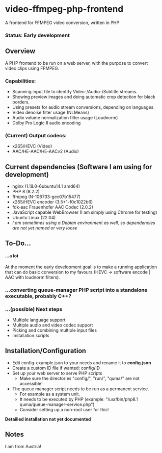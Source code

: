 # video-ffmpeg-php-frontend
A frontend for FFMPEG video conversion, written in PHP

### Status: Early development

## Overview
A PHP frontend to be run on a web server, with the purpose to convert video clips using FFMPEG.
### Capabilities:
- Scanning input file to identify Video-/Audio-/Subtitle streams.
- Showing preview images and doing automatic crop detection for black borders.
- Using presets for audio stream conversions, depending on languages.
- Video denoise filter usage (NLMeans)
- Audio volume normalization filter usage (Loudnorm)
- Dolby Pro Logic II audio encoding

### (Current) Output codecs:
- x265/HEVC (Video)
- AAC/HE-AAC/HE-AACv2 (Audio)

## Current dependencies (Software I am using for development)
- nginx (1.18.0-6ubuntu14.1 amd64)
- PHP 8 (8.2.2)
- ffmpeg (N-106733-gec07b15477)
- x265/HEVC encoder (3.5+1-f0c1022b6)
- fdk-aac Frauenhofer AAC Codec (2.0.2)
- JavaScript capable WebBrowser (I am simply using Chrome for testing)
- Ubuntu Linux (22.04)
- *I am sometimes using a Debian environment as well, so dependencies are not yet named or very loose*

## To-Do...
#### ...a lot
At the moment the early development goal is to make a running application that can do basic conversion to my favours (HEVC -> software encode | AAC with loudnorm filters).
### ...converting queue-manager PHP script into a standalone executable, probably C++?

### ...(possible) Next steps
- Multiple language support
- Multiple audio and video codec support
- Picking and combining multiple input files
- Installation scripts

## Installation/Configuration
- Edit config-example.json to your needs and rename it to **config.json**
- Create a custom ID file if wanted: config/ID
- Set up your web server to serve PHP scripts
  - Make sure the directories "config/", "run/", "quma/" are not accessible!
- The queue manager script needs to be run as a permanent service. 
  - For example as a system unit.
  - It needs to be executed by PHP (example: "/usr/bin/php8.1 quma/queue-manager-service.php")
  - Consider setting up a non-root user for this!
  
 **Detailled installation not yet documented**

## Notes
I am from Austria!
